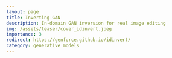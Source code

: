 ```yaml
---
layout: page
title: Inverting GAN
description: In-domain GAN inversion for real image editing
img: /assets/teaser/cover_idinvert.jpeg
importance: 3
redirect: https://genforce.github.io/idinvert/
category: generative models
---
```


